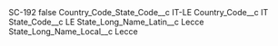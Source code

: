 <?xml version="1.0" encoding="UTF-8"?>
<CustomMetadata xmlns="http://soap.sforce.com/2006/04/metadata" xmlns:xsi="http://www.w3.org/2001/XMLSchema-instance" xmlns:xsd="http://www.w3.org/2001/XMLSchema">
    <label>SC-192</label>
    <protected>false</protected>
    <values>
        <field>Country_Code_State_Code__c</field>
        <value xsi:type="xsd:string">IT-LE</value>
    </values>
    <values>
        <field>Country_Code__c</field>
        <value xsi:type="xsd:string">IT</value>
    </values>
    <values>
        <field>State_Code__c</field>
        <value xsi:type="xsd:string">LE</value>
    </values>
    <values>
        <field>State_Long_Name_Latin__c</field>
        <value xsi:type="xsd:string">Lecce</value>
    </values>
    <values>
        <field>State_Long_Name_Local__c</field>
        <value xsi:type="xsd:string">Lecce</value>
    </values>
</CustomMetadata>
